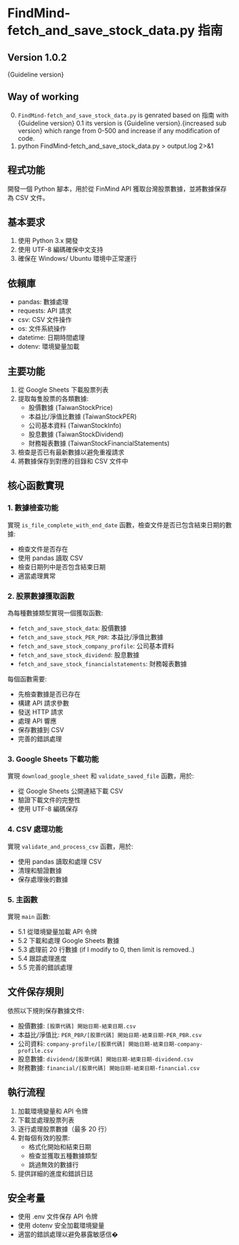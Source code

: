 # FindMind-fetch_and_save_stock_data.py 指南

## Version 1.0.2
{Guideline version}

## Way of working
0. `FindMind-fetch_and_save_stock_data.py` is genrated based on 指南 with {Guideline version}
0.1 its version is {Guideline version}.{increased sub version} which range from 0-500 and increase if any modification of code.
1. python FindMind-fetch_and_save_stock_data.py > output.log 2>&1


## 程式功能
開發一個 Python 腳本，用於從 FinMind API 獲取台灣股票數據，並將數據保存為 CSV 文件。

## 基本要求
1. 使用 Python 3.x 開發
2. 使用 UTF-8 編碼確保中文支持
3. 確保在 Windows/ Ubuntu 環境中正常運行

## 依賴庫
- pandas: 數據處理
- requests: API 請求
- csv: CSV 文件操作
- os: 文件系統操作
- datetime: 日期時間處理
- dotenv: 環境變量加載

## 主要功能
1. 從 Google Sheets 下載股票列表
2. 提取每隻股票的各類數據:
   - 股價數據 (TaiwanStockPrice)
   - 本益比/淨值比數據 (TaiwanStockPER)
   - 公司基本資料 (TaiwanStockInfo)
   - 股息數據 (TaiwanStockDividend)
   - 財務報表數據 (TaiwanStockFinancialStatements)
3. 檢查是否已有最新數據以避免重複請求
4. 將數據保存到對應的目錄和 CSV 文件中

## 核心函數實現

### 1. 數據檢查功能
實現 `is_file_complete_with_end_date` 函數，檢查文件是否已包含結束日期的數據:
- 檢查文件是否存在
- 使用 pandas 讀取 CSV 
- 檢查日期列中是否包含結束日期
- 適當處理異常

### 2. 股票數據獲取函數
為每種數據類型實現一個獲取函數:
- `fetch_and_save_stock_data`: 股價數據
- `fetch_and_save_stock_PER_PBR`: 本益比/淨值比數據
- `fetch_and_save_stock_company_profile`: 公司基本資料
- `fetch_and_save_stock_dividend`: 股息數據
- `fetch_and_save_stock_financialstatements`: 財務報表數據

每個函數需要:
- 先檢查數據是否已存在
- 構建 API 請求參數
- 發送 HTTP 請求
- 處理 API 響應
- 保存數據到 CSV
- 完善的錯誤處理

### 3. Google Sheets 下載功能
實現 `download_google_sheet` 和 `validate_saved_file` 函數，用於:
- 從 Google Sheets 公開連結下載 CSV
- 驗證下載文件的完整性
- 使用 UTF-8 編碼保存

### 4. CSV 處理功能
實現 `validate_and_process_csv` 函數，用於:
- 使用 pandas 讀取和處理 CSV
- 清理和驗證數據
- 保存處理後的數據

### 5. 主函數
實現 `main` 函數:
* 5.1 從環境變量加載 API 令牌
* 5.2 下載和處理 Google Sheets 數據
* 5.3 處理前 20 行數據 (if I modify to 0, then limit is removed..)
* 5.4 跟踪處理進度
* 5.5 完善的錯誤處理

## 文件保存規則
依照以下規則保存數據文件:
- 股價數據: `[股票代碼] 開始日期-結束日期.csv`
- 本益比/淨值比: `PER_PBR/[股票代碼] 開始日期-結束日期-PER_PBR.csv`
- 公司資料: `company-profile/[股票代碼] 開始日期-結束日期-company-profile.csv`
- 股息數據: `dividend/[股票代碼] 開始日期-結束日期-dividend.csv`
- 財務數據: `financial/[股票代碼] 開始日期-結束日期-financial.csv`

## 執行流程
1. 加載環境變量和 API 令牌
2. 下載並處理股票列表
3. 逐行處理股票數據（最多 20 行）
4. 對每個有效的股票:
   - 格式化開始和結束日期
   - 檢查並獲取五種數據類型
   - 跳過無效的數據行
5. 提供詳細的進度和錯誤日誌

## 安全考量
- 使用 .env 文件保存 API 令牌
- 使用 dotenv 安全加載環境變量
- 適當的錯誤處理以避免暴露敏感信�
